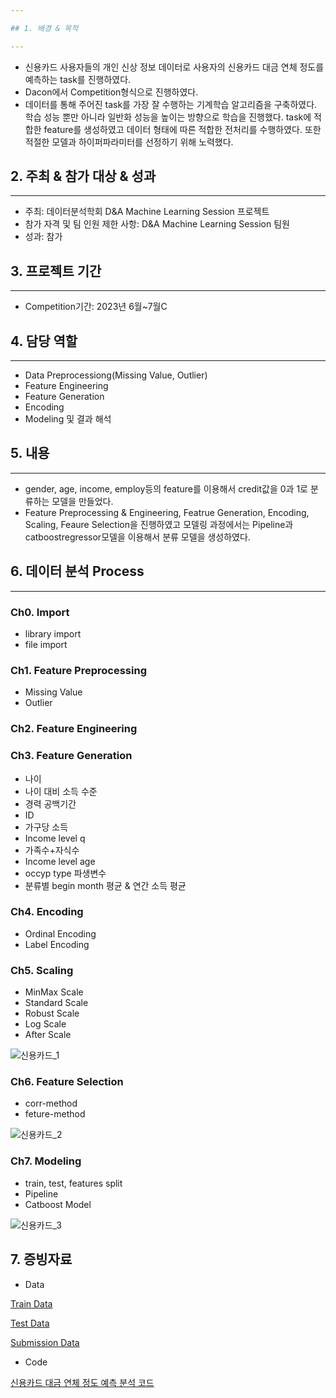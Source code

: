 ```yaml
---

## 1. 배경 & 목적

---
```


- 신용카드 사용자들의 개인 신상 정보 데이터로 사용자의 신용카드 대금 연체 정도를 예측하는 task를 진행하였다.
- Dacon에서 Competition형식으로 진행하였다.
- 데이터를 통해 주어진 task를 가장 잘 수행하는 기계학습 알고리즘을 구축하였다. 학습 성능 뿐만 아니라 일반화 성능을 높이는 방향으로 학습을 진행했다. task에 적합한 feature를 생성하였고 데이터 형태에 따른 적합한 전처리를 수행하였다. 또한 적절한 모델과 하이퍼파라미터를 선정하기 위해 노력했다.

## 2. 주최 & 참가 대상 & 성과

---

- 주최: 데이터분석학회 D&A Machine Learning Session 프로젝트
- 참가 자격 및 팀 인원 제한 사항: D&A Machine Learning Session 팀원
- 성과: 참가

## 3. 프로젝트 기간

---

- Competition기간: 2023년 6월~7월C

## 4. 담당 역할

---

- Data Preprocessiong(Missing Value, Outlier)
- Feature Engineering
- Feature Generation
- Encoding
- Modeling 및 결과 해석

## 5. 내용

---

- gender, age, income, employ등의 feature를 이용해서 credit값을 0과 1로 분류하는 모델을 만들었다.
- Feature Preprocessing & Engineering, Featrue Generation, Encoding, Scaling, Feaure Selection을 진행하였고 모델링 과정에서는 Pipeline과 catboostregressor모델을 이용해서 분류 모델을 생성하였다.

## 6. 데이터 분석 Process

---

### Ch0. Import

- library import
- file import

### Ch1. Feature Preprocessing

- Missing Value
- Outlier

### Ch2. Feature Engineering

### Ch3. Feature Generation

- 나이
- 나이 대비 소득 수준
- 경력 공백기간
- ID
- 가구당 소득
- Income level q
- 가족수+자식수
- Income level age
- occyp type 파생변수
- 분류별 begin month 평균 & 연간 소득 평균

### Ch4. Encoding

- Ordinal Encoding
- Label Encoding

### Ch5. Scaling

- MinMax Scale
- Standard Scale
- Robust Scale
- Log Scale
- After Scale

![신용카드_1](https://github.com/Gayeon6423/Project/assets/113704015/fef60819-ab45-4b0b-85a8-ca8865eaff13)

### Ch6. Feature Selection

- corr-method
- feture-method

![신용카드_2](https://github.com/Gayeon6423/Project/assets/113704015/9afdc9a8-53c0-44cc-bbba-dde376102d09)

### Ch7. Modeling

- train, test, features split
- Pipeline
- Catboost Model

![신용카드_3](https://github.com/Gayeon6423/Project/assets/113704015/83a9b1ce-f5a3-40e4-9bb0-046bf0c50904)

## 7. 증빙자료

- Data

[Train Data](https://drive.google.com/file/d/1z4wMP3dM7R4Lg3HBPJV92BmMU6wf-GPj/view?usp=sharing)


[Test Data](https://drive.google.com/file/d/1s8TBo5rmBqtHJhRqeE2jDKezOE3_OIt8/view?usp=sharing)


[Submission Data](https://drive.google.com/file/d/1DLdUIafCQ-PVSRjdEz2oaN_7iWbiXeBG/view?usp=sharing)


- Code

[신용카드 대금 연체 정도 예측 분석 코드](https://drive.google.com/file/d/1O_PBikCWr40FRXfXSxq74AaYkZ71u6CN/view?usp=sharing)

